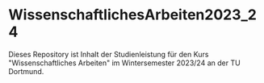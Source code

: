 # WissenschaftlichesArbeiten2023_24
Dieses Repository ist Inhalt der Studienleistung für den Kurs "Wissenschaftliches Arbeiten" im Wintersemester 2023/24 an der TU Dortmund.
